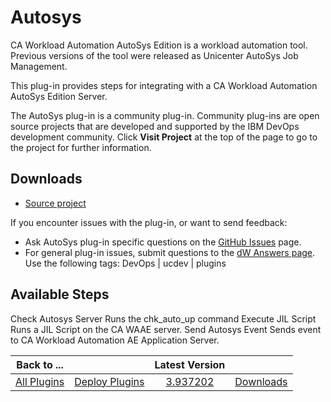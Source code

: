 
# Autosys


CA Workload Automation AutoSys Edition is a workload automation tool. Previous versions of the tool were released as Unicenter AutoSys Job Management.


This plug-in provides steps for integrating with a CA Workload Automation AutoSys Edition Server.


The AutoSys plug-in is a community plug-in. Community plug-ins are open source projects that are developed and supported by the IBM DevOps development community. Click **Visit Project** at the top of the page to go to the project for further information.


## Downloads


* [Source project](https://github.com/IBM-UrbanCode/CA-Workload-Automation-AE-UCD)

If you encounter issues with the plug-in, or want to send feedback:

* Ask AutoSys plug-in specific questions on the [GitHub Issues](https://github.com/IBM-UrbanCode/CA-Workload-Automation-AE-UCD/issues) page.
* For general plug-in issues, submit questions to the [dW Answers page](https://community.ibm.com/community/user/wasdevops/urbancode-discussion). Use the following tags: DevOps | ucdev | plugins


## Available Steps


Check Autosys Server Runs the chk\_auto\_up command Execute JIL Script Runs a JIL Script on the CA WAAE server. Send Autosys Event Sends event to CA Workload Automation AE Application Server.



|Back to ...||Latest Version||
| :---: | :---: | :---: | :---: |
|[All Plugins](../../index.md)|[Deploy Plugins](../README.md)|[3.937202](https://raw.githubusercontent.com/UrbanCode/IBM-UCD-PLUGINS/main/files/Autosys/Autosys-3.937202.zip)|[Downloads](downloads.md)|

